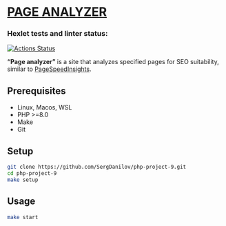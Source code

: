 # [PAGE ANALYZER](https://github.com/SergDanilov/php-project-9/blob/main/README.md)

### Hexlet tests and linter status:
[![Actions Status](https://github.com/SergDanilov/php-project-9/actions/workflows/hexlet-check.yml/badge.svg)](https://github.com/SergDanilov/php-project-9/actions)

<p><b>“Page analyzer”</b> is a site that analyzes specified pages for SEO suitability, similar to <a href="https://pagespeed.web.dev/">PageSpeedInsights</a>.</p>

## Prerequisites

* Linux, Macos, WSL
* PHP >=8.0
* Make
* Git


## Setup

```bash
git clone https://github.com/SergDanilov/php-project-9.git
cd php-project-9
make setup
```
## Usage

```bash
make start
```
